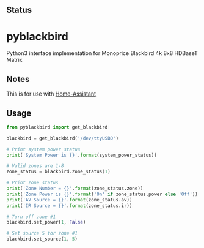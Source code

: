 ## Status

# pyblackbird
Python3 interface implementation for Monoprice Blackbird 4k 8x8 HDBaseT Matrix

## Notes
This is for use with [Home-Assistant](http://home-assistant.io)

## Usage
```python
from pyblackbird import get_blackbird

blackbird = get_blackbird('/dev/ttyUSB0')

# Print system power status
print('System Power is {}'.format(system_power_status))

# Valid zones are 1-8
zone_status = blackbird.zone_status(1)

# Print zone status
print('Zone Number = {}'.format(zone_status.zone))
print('Zone Power is {}'.format('On' if zone_status.power else 'Off'))
print('AV Source = {}'.format(zone_status.av))
print('IR Source = {}'.format(zone_status.ir))

# Turn off zone #1
blackbird.set_power(1, False)

# Set source 5 for zone #1
blackbird.set_source(1, 5)
```
